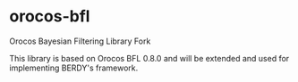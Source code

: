 # orocos-bfl
Orocos Bayesian Filtering Library Fork

This library is based on Orocos BFL 0.8.0 and will be extended and used for implementing BERDY's framework. 
